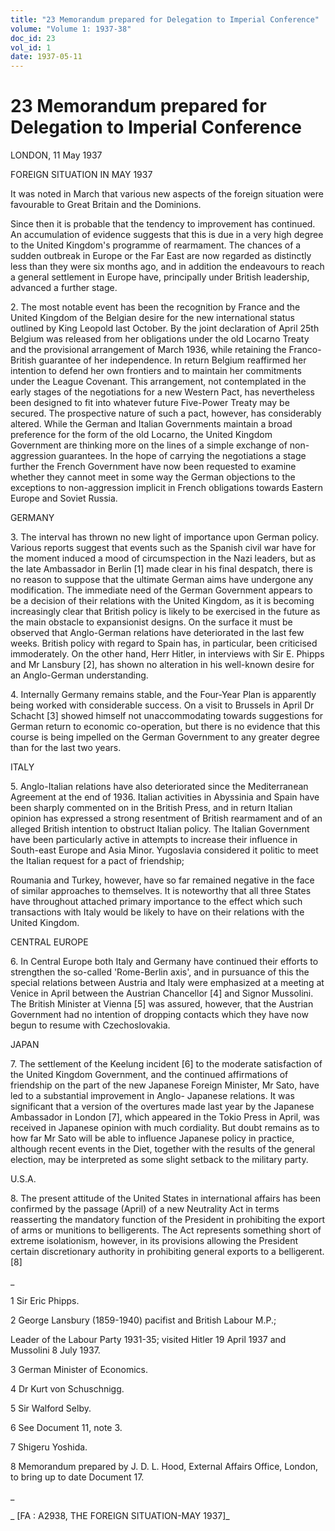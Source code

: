 ```yaml
---
title: "23 Memorandum prepared for Delegation to Imperial Conference"
volume: "Volume 1: 1937-38"
doc_id: 23
vol_id: 1
date: 1937-05-11
---
```


# 23 Memorandum prepared for Delegation to Imperial Conference

LONDON, 11 May 1937

FOREIGN SITUATION IN MAY 1937

It was noted in March that various new aspects of the foreign situation were favourable to Great Britain and the Dominions.

Since then it is probable that the tendency to improvement has continued. An accumulation of evidence suggests that this is due in a very high degree to the United Kingdom's programme of rearmament. The chances of a sudden outbreak in Europe or the Far East are now regarded as distinctly less than they were six months ago, and in addition the endeavours to reach a general settlement in Europe have, principally under British leadership, advanced a further stage.

2\. The most notable event has been the recognition by France and the United Kingdom of the Belgian desire for the new international status outlined by King Leopold last October. By the joint declaration of April 25th Belgium was released from her obligations under the old Locarno Treaty and the provisional arrangement of March 1936, while retaining the Franco-British guarantee of her independence. In return Belgium reaffirmed her intention to defend her own frontiers and to maintain her commitments under the League Covenant. This arrangement, not contemplated in the early stages of the negotiations for a new Western Pact, has nevertheless been designed to fit into whatever future Five-Power Treaty may be secured. The prospective nature of such a pact, however, has considerably altered. While the German and Italian Governments maintain a broad preference for the form of the old Locarno, the United Kingdom Government are thinking more on the lines of a simple exchange of non-aggression guarantees. In the hope of carrying the negotiations a stage further the French Government have now been requested to examine whether they cannot meet in some way the German objections to the exceptions to non-aggression implicit in French obligations towards Eastern Europe and Soviet Russia.

GERMANY

3\. The interval has thrown no new light of importance upon German policy. Various reports suggest that events such as the Spanish civil war have for the moment induced a mood of circumspection in the Nazi leaders, but as the late Ambassador in Berlin [1] made clear in his final despatch, there is no reason to suppose that the ultimate German aims have undergone any modification. The immediate need of the German Government appears to be a decision of their relations with the United Kingdom, as it is becoming increasingly clear that British policy is likely to be exercised in the future as the main obstacle to expansionist designs. On the surface it must be observed that Anglo-German relations have deteriorated in the last few weeks. British policy with regard to Spain has, in particular, been criticised immoderately. On the other hand, Herr Hitler, in interviews with Sir E. Phipps and Mr Lansbury [2], has shown no alteration in his well-known desire for an Anglo-German understanding.

4\. Internally Germany remains stable, and the Four-Year Plan is apparently being worked with considerable success. On a visit to Brussels in April Dr Schacht [3] showed himself not unaccommodating towards suggestions for German return to economic co-operation, but there is no evidence that this course is being impelled on the German Government to any greater degree than for the last two years.

ITALY

5\. Anglo-Italian relations have also deteriorated since the Mediterranean Agreement at the end of 1936. Italian activities in Abyssinia and Spain have been sharply commented on in the British Press, and in return Italian opinion has expressed a strong resentment of British rearmament and of an alleged British intention to obstruct Italian policy. The Italian Government have been particularly active in attempts to increase their influence in South-east Europe and Asia Minor. Yugoslavia considered it politic to meet the Italian request for a pact of friendship;

Roumania and Turkey, however, have so far remained negative in the face of similar approaches to themselves. It is noteworthy that all three States have throughout attached primary importance to the effect which such transactions with Italy would be likely to have on their relations with the United Kingdom.

CENTRAL EUROPE

6\. In Central Europe both Italy and Germany have continued their efforts to strengthen the so-called 'Rome-Berlin axis', and in pursuance of this the special relations between Austria and Italy were emphasized at a meeting at Venice in April between the Austrian Chancellor [4] and Signor Mussolini. The British Minister at Vienna [5] was assured, however, that the Austrian Government had no intention of dropping contacts which they have now begun to resume with Czechoslovakia.

JAPAN

7\. The settlement of the Keelung incident [6] to the moderate satisfaction of the United Kingdom Government, and the continued affirmations of friendship on the part of the new Japanese Foreign Minister, Mr Sato, have led to a substantial improvement in Anglo- Japanese relations. It was significant that a version of the overtures made last year by the Japanese Ambassador in London [7], which appeared in the Tokio Press in April, was received in Japanese opinion with much cordiality. But doubt remains as to how far Mr Sato will be able to influence Japanese policy in practice, although recent events in the Diet, together with the results of the general election, may be interpreted as some slight setback to the military party.

U.S.A.

8\. The present attitude of the United States in international affairs has been confirmed by the passage (April) of a new Neutrality Act in terms reasserting the mandatory function of the President in prohibiting the export of arms or munitions to belligerents. The Act represents something short of extreme isolationism, however, in its provisions allowing the President certain discretionary authority in prohibiting general exports to a belligerent. [8]

_

1 Sir Eric Phipps.

2 George Lansbury (1859-1940) pacifist and British Labour M.P.;

Leader of the Labour Party 1931-35; visited Hitler 19 April 1937 and Mussolini 8 July 1937.

3 German Minister of Economics.

4 Dr Kurt von Schuschnigg.

5 Sir Walford Selby.

6 See Document 11, note 3.

7 Shigeru Yoshida.

8 Memorandum prepared by J. D. L. Hood, External Affairs Office, London, to bring up to date Document 17.

_

_ [FA : A2938, THE FOREIGN SITUATION-MAY 1937]_
